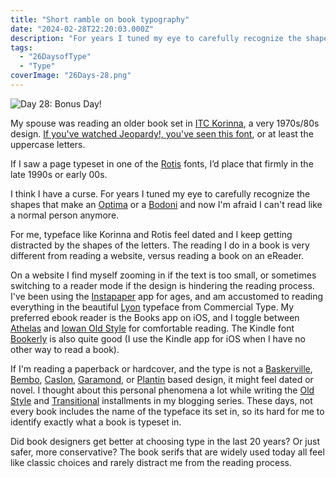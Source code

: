 ```yaml
---
title: "Short ramble on book typography"
date: "2024-02-28T22:20:03.000Z"
description: "For years I tuned my eye to carefully recognize the shapes that make an Optima or a Bodoni and now I’m afraid I can’t read like a normal person anymore."
tags: 
  - "26DaysofType"
  - "Type"
coverImage: "26Days-28.png"
---
```


![Day 28: Bonus Day!](/img/post-images/26Days-28-1024x576.png)

My spouse was reading an older book set in [ITC Korinna](https://www.myfonts.com/collections/korinna-font-itc), a very 1970s/80s design. [If you've watched Jeopardy!, you've seen this font](https://fontsinuse.com/uses/5507/jeopardy-game-show), or at least the uppercase letters.

If I saw a page typeset in one of the [Rotis](https://en.wikipedia.org/wiki/Rotis) fonts, I’d place that firmly in the late 1990s or early 00s.

I think I have a curse. For years I tuned my eye to carefully recognize the shapes that make an [Optima](https://en.wikipedia.org/wiki/Optima) or a [Bodoni](https://en.wikipedia.org/wiki/Bodoni) and now I'm afraid I can't read like a normal person anymore.

For me, typeface like Korinna and Rotis feel dated and I keep getting distracted by the shapes of the letters. The reading I do in a book is very different from reading a website, versus reading a book on an eReader.

On a website I find myself zooming in if the text is too small, or sometimes switching to a reader mode if the design is hindering the reading process. I've been using the [Instapaper](https://www.instapaper.com) app for ages, and am accustomed to reading everything in the beautiful [Lyon](https://commercialtype.com/catalog/lyon) typeface from Commercial Type. My preferred ebook reader is the Books app on iOS, and I toggle between [Athelas](https://en.wikipedia.org/wiki/Athelas_(typeface)) and [Iowan Old Style](https://en.wikipedia.org/wiki/Iowan_Old_Style) for comfortable reading. The Kindle font [Bookerly](https://en.wikipedia.org/wiki/Bookerly) is also quite good (I use the Kindle app for iOS when I have no other way to read a book).

If I'm reading a paperback or hardcover, and the type is not a [Baskerville](https://en.wikipedia.org/wiki/Baskerville), [Bembo](https://en.wikipedia.org/wiki/Bembo), [Caslon,](https://en.wikipedia.org/wiki/Caslon) [Garamond](https://en.wikipedia.org/wiki/Garamond), or [Plantin](https://en.wikipedia.org/wiki/Plantin_(typeface)) based design, it might feel dated or novel. I thought about this personal phenomena a lot while writing the [Old Style](/posts/2024-old-style.html) and [Transitional](/posts/2024-transitional.html) installments in my blogging series. These days, not every book includes the name of the typeface its set in, so its hard for me to identify exactly what a book is typeset in.

Did book designers get better at choosing type in the last 20 years? Or just safer, more conservative? The book serifs that are widely used today all feel like classic choices and rarely distract me from the reading process.
